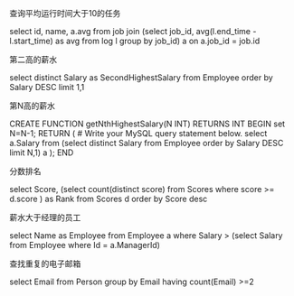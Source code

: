 查询平均运行时间大于10的任务

select id, name, a.avg from job join (select job_id, avg(l.end_time - l.start_time) as avg from log l group by job_id) a on a.job_id = job.id

第二高的薪水

select distinct Salary as SecondHighestSalary from Employee order by Salary DESC limit 1,1

第N高的薪水

CREATE FUNCTION getNthHighestSalary(N INT) RETURNS INT
BEGIN
      set N=N-1;
  RETURN (
      # Write your MySQL query statement below.
      select a.Salary from  (select distinct Salary from Employee order by Salary DESC limit N,1) a
  );
END

分数排名

select Score, (select count(distinct score) from Scores where score >= d.score ) as Rank from Scores d order by Score desc

薪水大于经理的员工

select Name as Employee from Employee a where Salary > (select Salary from Employee where Id = a.ManagerId)

查找重复的电子邮箱

select Email from Person group by Email having count(Email) >=2
